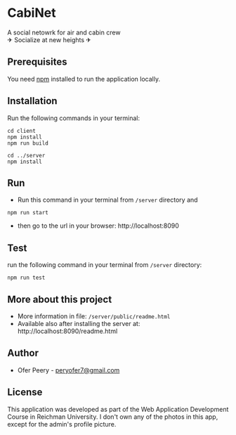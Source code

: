 # CabiNet

A social netowrk for air and cabin crew  
✈ Socialize at new heights ✈

## Prerequisites

You need [npm](https://www.npmjs.com/get-npm) installed to run the application locally.

## Installation

Run the following commands in your terminal:

```
cd client
npm install
npm run build

cd ../server
npm install
```

## Run

- Run this command in your terminal from `/server` directory and

```
npm run start
```

- then go to the url in your browser: http://localhost:8090


## Test

run the following command in your terminal from `/server` directory:

```
npm run test
```

## More about this project

- More information in file: `/server/public/readme.html`
- Available also after installing the server at: http://localhost:8090/readme.html

## Author

- Ofer Peery - peryofer7@gmail.com

## License

This application was developed as part of the Web Application Development Course in Reichman University.
I don't own any of the photos in this app, except for the admin's profile picture.
